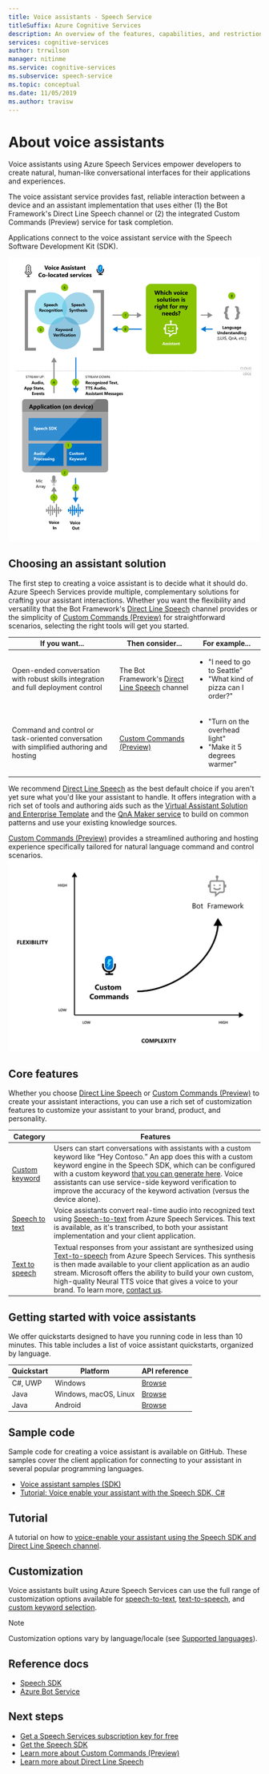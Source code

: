 ```yaml
---
title: Voice assistants - Speech Service
titleSuffix: Azure Cognitive Services
description: An overview of the features, capabilities, and restrictions for voice assistants using the Speech Software Development Kit (SDK).
services: cognitive-services
author: trrwilson
manager: nitinme
ms.service: cognitive-services
ms.subservice: speech-service
ms.topic: conceptual
ms.date: 11/05/2019
ms.author: travisw
---
```


# About voice assistants

Voice assistants using Azure Speech Services empower developers to create natural, human-like conversational interfaces for their applications and experiences.

The voice assistant service provides fast, reliable interaction between a device and an assistant implementation that uses either (1) the Bot Framework's Direct Line Speech channel or (2) the integrated Custom Commands (Preview) service for task completion.

Applications connect to the voice assistant service with the Speech Software Development Kit (SDK).

   ![Conceptual diagram of the voice assistant orchestration service flow](media/voice-assistants/overview.png "The voice assistant flow")

## Choosing an assistant solution

The first step to creating a voice assistant is to decide what it should do. Azure Speech Services provide multiple, complementary solutions for crafting your assistant interactions. Whether you want the flexibility and versatility that the Bot Framework's [Direct Line Speech](direct-line-speech.md) channel provides or the simplicity of [Custom Commands (Preview)](custom-commands.md) for straightforward scenarios, selecting the right tools will get you started.

| If you want... | Then consider... | For example... |
|-------------------|------------------|----------------|
|Open-ended conversation with robust skills integration and full deployment control | The Bot Framework's [Direct Line Speech](direct-line-speech.md) channel | <ul><li>"I need to go to Seattle"</li><li>"What kind of pizza can I order?"</li></ul>
|Command and control or task-oriented conversation with simplified authoring and hosting | [Custom Commands (Preview)](custom-commands.md) | <ul><li>"Turn on the overhead light"</li><li>"Make it 5 degrees warmer"</ul>

We recommend [Direct Line Speech](direct-line-speech.md) as the best default choice if you aren't yet sure what you'd like your assistant to handle. It offers integration with a rich set of tools and authoring aids such as the [Virtual Assistant Solution and Enterprise Template](https://docs.microsoft.com/azure/bot-service/bot-builder-enterprise-template-overview) and the [QnA Maker service](https://docs.microsoft.com/azure/cognitive-services/QnAMaker/Overview/overview) to build on common patterns and use your existing knowledge sources.

[Custom Commands (Preview)](custom-commands.md) provides a streamlined authoring and hosting experience specifically tailored for natural language command and control scenarios.
   ![Comparison of assistant solutions](media/voice-assistants/assistant-solution-comparison.png "Comparison of assistant solutions")

## Core features

Whether you choose [Direct Line Speech](direct-line-speech.md) or [Custom Commands (Preview)](custom-commands.md) to create your assistant interactions, you can use a rich set of customization features to customize your assistant to your brand, product, and personality.

| Category | Features |
|----------|----------|
|[Custom keyword](speech-devices-sdk-create-kws.md) | Users can start conversations with assistants with a custom keyword like “Hey Contoso.” An app does this with a custom keyword engine in the Speech SDK, which can be configured with a custom keyword [that you can generate here](speech-devices-sdk-create-kws.md). Voice assistants can use service-side keyword verification to improve the accuracy of the keyword activation (versus the device alone).
|[Speech to text](speech-to-text.md) | Voice assistants convert real-time audio into recognized text using [Speech-to-text](speech-to-text.md) from Azure Speech Services. This text is available, as it's transcribed, to both your assistant implementation and your client application.
|[Text to speech](text-to-speech.md) | Textual responses from your assistant are synthesized using [Text-to-speech](text-to-speech.md) from Azure Speech Services. This synthesis is then made available to your client application as an audio stream. Microsoft offers the ability to build your own custom, high-quality Neural TTS voice that gives a voice to your brand. To learn more, [contact us](mailto:mstts@microsoft.com).

## Getting started with voice assistants

We offer quickstarts designed to have you running code in less than 10 minutes. This table includes a list of voice assistant quickstarts, organized by language.

| Quickstart | Platform | API reference |
|------------|----------|---------------|
| C#, UWP | Windows | [Browse](https://aka.ms/csspeech/csharpref) |
| Java | Windows, macOS, Linux | [Browse](https://aka.ms/csspeech/javaref) |
| Java | Android | [Browse](https://aka.ms/csspeech/javaref) |

## Sample code

Sample code for creating a voice assistant is available on GitHub. These samples cover the client application for connecting to your assistant in several popular programming languages.

* [Voice assistant samples (SDK)](https://aka.ms/csspeech/samples)
* [Tutorial: Voice enable your assistant with the Speech SDK, C#](tutorial-voice-enable-your-bot-speech-sdk.md)

## Tutorial

A tutorial on how to [voice-enable your assistant using the Speech SDK and Direct Line Speech channel](tutorial-voice-enable-your-bot-speech-sdk.md).

## Customization

Voice assistants built using Azure Speech Services can use the full range of customization options available for [speech-to-text](speech-to-text.md), [text-to-speech](text-to-speech.md), and [custom keyword selection](speech-devices-sdk-create-kws.md).

> [!NOTE]
> Customization options vary by language/locale (see [Supported languages](supported-languages.md)).

## Reference docs

* [Speech SDK](speech-sdk-reference.md)
* [Azure Bot Service](https://docs.microsoft.com/azure/bot-service/?view=azure-bot-service-4.0)

## Next steps

* [Get a Speech Services subscription key for free](get-started.md)
* [Get the Speech SDK](speech-sdk.md)
* [Learn more about Custom Commands (Preview)](custom-commands.md)
* [Learn more about Direct Line Speech](direct-line-speech.md)